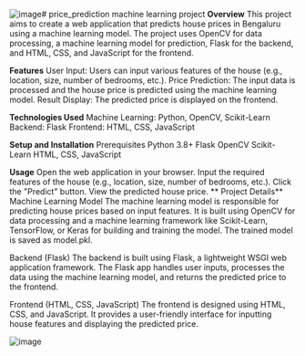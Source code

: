 ![image](https://github.com/user-attachments/assets/ec537b47-abf1-4a36-bf77-0534477066c1)# price_prediction
machine learning project
**Overview**
This project aims to create a web application that predicts house prices in Bengaluru using a machine learning model. The project uses OpenCV for data processing, a machine learning model for prediction, Flask for the backend, and HTML, CSS, and JavaScript for the frontend.

**Features**
User Input: Users can input various features of the house (e.g., location, size, number of bedrooms, etc.).
Price Prediction: The input data is processed and the house price is predicted using the machine learning model.
Result Display: The predicted price is displayed on the frontend.

**Technologies Used**
Machine Learning: Python, OpenCV, Scikit-Learn
Backend: Flask
Frontend: HTML, CSS, JavaScript

**Setup and Installation**
Prerequisites
Python 3.8+
Flask
OpenCV
Scikit-Learn
HTML, CSS, JavaScript 

**Usage**
Open the web application in your browser.
Input the required features of the house (e.g., location, size, number of bedrooms, etc.).
Click the "Predict" button.
View the predicted house price.
**
Project Details**
Machine Learning Model
The machine learning model is responsible for predicting house prices based on input features. It is built using OpenCV for data processing and a machine learning framework like Scikit-Learn, TensorFlow, or Keras for building and training the model. The trained model is saved as model.pkl.

Backend (Flask)
The backend is built using Flask, a lightweight WSGI web application framework. The Flask app handles user inputs, processes the data using the machine learning model, and returns the predicted price to the frontend.

Frontend (HTML, CSS, JavaScript)
The frontend is designed using HTML, CSS, and JavaScript. It provides a user-friendly interface for inputting house features and displaying the predicted price.

![image](https://github.com/user-attachments/assets/dd28ee24-64d6-4771-8c0a-84fdcec6a02f)


